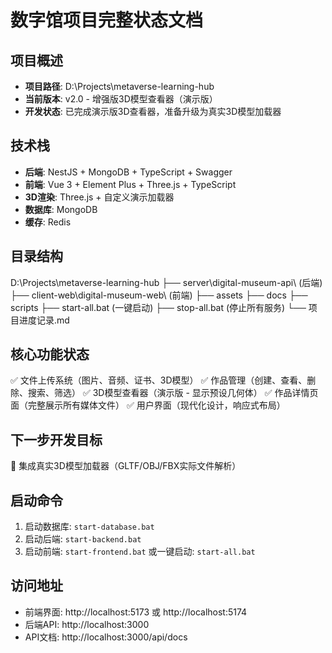 # 数字馆项目完整状态文档

## 项目概述
- **项目路径**: D:\Projects\metaverse-learning-hub
- **当前版本**: v2.0 - 增强版3D模型查看器（演示版）
- **开发状态**: 已完成演示版3D查看器，准备升级为真实3D模型加载器

## 技术栈
- **后端**: NestJS + MongoDB + TypeScript + Swagger
- **前端**: Vue 3 + Element Plus + Three.js + TypeScript  
- **3D渲染**: Three.js + 自定义演示加载器
- **数据库**: MongoDB
- **缓存**: Redis

## 目录结构
D:\Projects\metaverse-learning-hub
├── server\digital-museum-api\         (后端)
├── client-web\digital-museum-web\     (前端)
├── assets
├── docs
├── scripts
├── start-all.bat                      (一键启动)
├── stop-all.bat                       (停止所有服务)
└── 项目进度记录.md
## 核心功能状态
✅ 文件上传系统（图片、音频、证书、3D模型）
✅ 作品管理（创建、查看、删除、搜索、筛选）
✅ 3D模型查看器（演示版 - 显示预设几何体）
✅ 作品详情页面（完整展示所有媒体文件）
✅ 用户界面（现代化设计，响应式布局）

## 下一步开发目标
🔄 集成真实3D模型加载器（GLTF/OBJ/FBX实际文件解析）

## 启动命令
1. 启动数据库: `start-database.bat` 
2. 启动后端: `start-backend.bat`
3. 启动前端: `start-frontend.bat`
或一键启动: `start-all.bat`

## 访问地址
- 前端界面: http://localhost:5173 或 http://localhost:5174
- 后端API: http://localhost:3000
- API文档: http://localhost:3000/api/docs